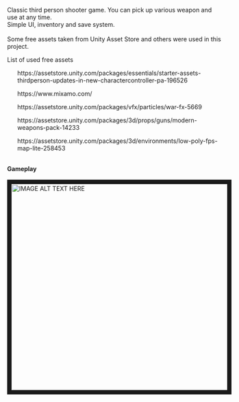 Classic third person shooter game. You can pick up various weapon and use at any time.<br>
Simple UI, inventory and save system.<br>
<br>
Some free assets taken from Unity Asset Store and others were used in this project.

List of used free assets
<ul>https://assetstore.unity.com/packages/essentials/starter-assets-thirdperson-updates-in-new-charactercontroller-pa-196526</ul>
<ul>https://www.mixamo.com/</ul>
<ul>https://assetstore.unity.com/packages/vfx/particles/war-fx-5669</ul>
<ul>https://assetstore.unity.com/packages/3d/props/guns/modern-weapons-pack-14233</ul>
<ul>https://assetstore.unity.com/packages/3d/environments/low-poly-fps-map-lite-258453</ul>
<br>
<b>Gameplay</b>
<br><br>
<a href="http://www.youtube.com/watch?feature=player_embedded&v=Cft7BFBNkfg
" target="_blank"><img src="http://img.youtube.com/vi/Cft7BFBNkfg/0.jpg" 
alt="IMAGE ALT TEXT HERE" width="720" height="480" border="10" /></a>
